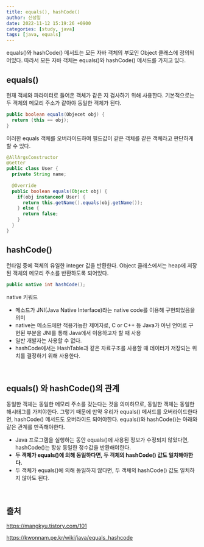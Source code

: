 ```yaml
---
title: equals(), hashCode()
author: 신성일
date: 2022-11-12 15:19:26 +0900
categories: [study, java]
tags: [java, equals]
---
```




equals()와 hashCode() 메서드는 모든 자바 객체의 부모인 Object 클래스에 정의되어있다. 따라서 모든 자바 객체는 equals()와 hashCode() 메서드를 가지고 있다.

## **equals()**

현재 객체와 파라미터로 들어온 객체가 같은 지 검사하기 위해 사용한다. 기본적으로는 두 객체의 메모리 주소가 같아야 동일한 객체가 된다.

```java
public boolean equals(Objecet obj) {
  return (this == obj);
}
```

이러한 equals 객체를 오버라이드하여 필드값이 같은 객체를 같은 객체라고 판단하게 할 수 있다.

```java
@AllArgsConstructor
@Getter
public class User {
  private String name;
  
  @Override
  public boolean equals(Object obj) {
    if(obj instanceof User) {
      return this.getName().equals(obj.getName()); 
    } else {
      return false;
    }
  }
}
```

## **hashCode()**

런타임 중에 객체의 유일한 integer 값을 반환한다. Object 클래스에서는 heap에 저장된 객체의 메모리 주소를 반환하도록 되어있다.

```java
public native int hashCode();
```

native 키워드

- 메소드가 JNI(Java Native Interface)라는 native code를 이용해 구현되었음을 의미
- native는 메소드에만 적용가능한 제어자로, C or C++ 등 Java가 아닌 언어로 구현된 부분을 JNI를 통해 Java에서 이용하고자 할 때 사용
- 일반 개발자는 사용할 수 없다. 
- hashCode에서는 HashTable과 같은 자료구조를 사용할 때 데이터가 저장되는 위치를 결정하기 위해 사용한다.

<br/>

## **equals() 와 hashCode()의 관계**

동일한 객체는 동일한 메모리 주소를 갖는다는 것을 의미하므로, 동일한 객체는 동일한 해시태그를 가져야한다. 그렇기 때문에 만약 우리가 equals() 메서드를 오버라이드한다면, hashCode() 메서드도 오버라이드 되어야한다. equals()와 hashCode()는 아래와 같은 관계를 만족해야한다.

- Java 프로그램을 실행하는 동안 equals()에 사용된 정보가 수정되지 않았다면, hashCode()는 항상 동일한 정수값을 반환해야한다.
- **두 객체가 equals()에 의해 동일하다면, 두 객체의 hashCode() 값도 일치해야한다.**
- 두 객체가 equals()에 의해 동일하지 않다면, 두 객체의 hashCode() 값도 일치하지 않아도 된다.

<br/>

## **출처**

https://mangkyu.tistory.com/101

https://kwonnam.pe.kr/wiki/java/equals_hashcode